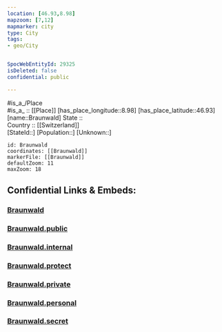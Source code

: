 ```yaml
---
location: [46.93,8.98] 
mapzoom: [7,12] 
mapmarker: city 
type: City
tags:
- geo/City


SpocWebEntityId: 29325
isDeleted: false
confidential: public

---
```

#is_a_/Place  
#is_a_ :: [[Place]] 
[has_place_longitude::8.98] 
[has_place_latitude::46.93] 
[name::Braunwald] 
State ::  
Country :: [[Switzerland]]  
[StateId::] 
[Population::] 
[Unknown::] 


```leaflet
id: Braunwald
coordinates: [[Braunwald]] 
markerFile: [[Braunwald]] 
defaultZoom: 11 
maxZoom: 18
```


## Confidential Links & Embeds: 

### [Braunwald](/_Standards/Earth/Continent/Europe/Europe~Central/Switzerland/Switzerland~Cantons/Glarus,Canton/City/Braunwald.md) 

### [Braunwald.public](/_public/Earth/Continent/Europe/Europe~Central/Switzerland/Switzerland~Cantons/Glarus,Canton/City/Braunwald.public.md) 

### [Braunwald.internal](/_internal/Earth/Continent/Europe/Europe~Central/Switzerland/Switzerland~Cantons/Glarus,Canton/City/Braunwald.internal.md) 

### [Braunwald.protect](/_protect/Earth/Continent/Europe/Europe~Central/Switzerland/Switzerland~Cantons/Glarus,Canton/City/Braunwald.protect.md) 

### [Braunwald.private](/_private/Earth/Continent/Europe/Europe~Central/Switzerland/Switzerland~Cantons/Glarus,Canton/City/Braunwald.private.md) 

### [Braunwald.personal](/_personal/Earth/Continent/Europe/Europe~Central/Switzerland/Switzerland~Cantons/Glarus,Canton/City/Braunwald.personal.md) 

### [Braunwald.secret](/_secret/Earth/Continent/Europe/Europe~Central/Switzerland/Switzerland~Cantons/Glarus,Canton/City/Braunwald.secret.md)

